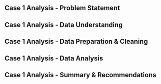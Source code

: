 ## Case 1 Analysis - Problem Statement


## Case 1 Analysis - Data Understanding


## Case 1 Analysis - Data Preparation & Cleaning


## Case 1 Analysis - Data Analysis


## Case 1 Analysis - Summary & Recommendations